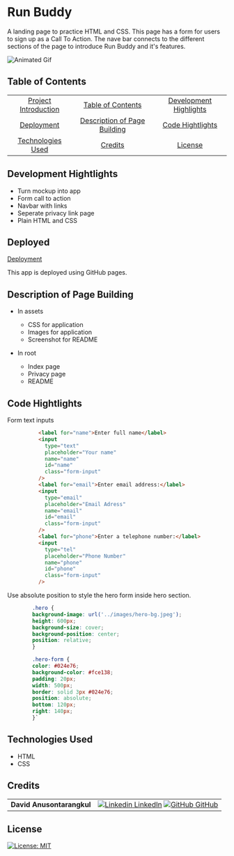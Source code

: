 # Run Buddy

A landing page to practice HTML and CSS. This page has a form for users to sign up as a Call To Action. The nave bar connects to the different sections of the page to introduce Run Buddy and it's features.

![Animated Gif](./assets/screenshot/animated.gif)

## Table of Contents

|                                         |                                                               |                                                    |
| :-------------------------------------: | :-----------------------------------------------------------: | :------------------------------------------------: |
|   [Project Introduction](#Run-Buddy)    |            [Table of Contents](#table-of-contents)            | [Development Highlights](#development-hightlights) |
|         [Deployment](#deployed)         | [Description of Page Building](#Description-of-Page-Building) |       [Code Hightlights](#code-hightlights)        |
| [Technologies Used](#Technologies-Used) |                      [Credits](#Credits)                      |                [License](#License)                 |

## Development Hightlights

- Turn mockup into app
- Form call to action
- Navbar with links
- Seperate privacy link page
- Plain HTML and CSS

## Deployed

[Deployment](https://anusontarangkul.github.io/run-buddy/)

This app is deployed using GitHub pages.

## Description of Page Building

- In assets
  - CSS for application
  - Images for application
  - Screenshot for README
- In root

  - Index page
  - Privacy page
  - README

## Code Hightlights

Form text inputs

```HTML
          <label for="name">Enter full name</label>
          <input
            type="text"
            placeholder="Your name"
            name="name"
            id="name"
            class="form-input"
          />
          <label for="email">Enter email address:</label>
          <input
            type="email"
            placeholder="Email Adress"
            name="email"
            id="email"
            class="form-input"
          />
          <label for="phone">Enter a telephone number:</label>
          <input
            type="tel"
            placeholder="Phone Number"
            name="phone"
            id="phone"
            class="form-input"
          />
```

Use absolute position to style the hero form inside hero section.

```CSS
        .hero {
        background-image: url('../images/hero-bg.jpeg');
        height: 600px;
        background-size: cover;
        background-position: center;
        position: relative;
        }

        .hero-form {
        color: #024e76;
        background-color: #fce138;
        padding: 20px;
        width: 500px;
        border: solid 3px #024e76;
        position: absolute;
        bottom: 120px;
        right: 140px;
        }`
```

## Technologies Used

- HTML
- CSS

## Credits

|                           |                                                                                                                                                                                                       |
| ------------------------- | ----------------------------------------------------------------------------------------------------------------------------------------------------------------------------------------------------- |
| **David Anusontarangkul** | [![Linkedin](https://i.stack.imgur.com/gVE0j.png) LinkedIn](https://www.linkedin.com/in/anusontarangkul/) [![GitHub](https://i.stack.imgur.com/tskMh.png) GitHub](https://github.com/anusontarangkul) |

## License

[![License: MIT](https://img.shields.io/badge/License-MIT-yellow.svg)](https://opensource.org/licenses/MIT)
